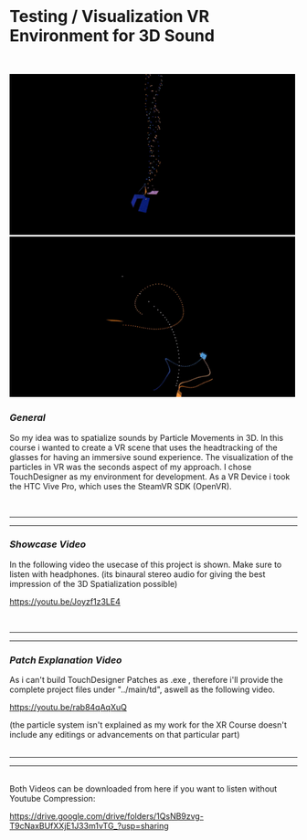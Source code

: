 <br>

# Testing / Visualization VR Environment for 3D Sound 

<br>


<img src='main\media\showcasegif.gif' width='500'> <img src='main\media\showcasegif2.gif' width='500'> 



### *General* 

So my idea was to spatialize sounds by Particle Movements in 3D. In this course i wanted to create a VR scene that uses the headtracking of the glasses for having an immersive sound experience. The visualization of the particles in VR was the seconds aspect of my approach. I chose TouchDesigner as my environment for development. As a VR Device i took the HTC Vive Pro, which uses the SteamVR SDK (OpenVR). 
<br>

<br>

---
---

### *Showcase Video* 

In the following video the usecase of this project is shown. Make sure to listen with headphones. (its binaural stereo audio for giving the best impression of the 3D Spatialization possible)


https://youtu.be/Joyzf1z3LE4
<br>

<br>

---
---

### *Patch Explanation Video*

As i can't build TouchDesigner Patches as .exe , therefore i'll provide the complete project files under "../main/td", aswell as the following video.


https://youtu.be/rab84qAqXuQ

(the particle system isn't explained as my work for the XR Course doesn't include any editings or advancements on that particular part)
<br>
<br>


---
---

<br>
Both Videos can be downloaded from here if you want to listen without Youtube Compression:

https://drive.google.com/drive/folders/1QsNB9zvg-T9cNaxBUfXXjE1J33m1vTG_?usp=sharing
